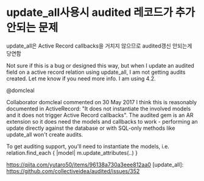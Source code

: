 

# update_all사용시 audited 레코드가 추가안되는 문제

update_all은 Active Record callbacks을 거치지 않으므로 audited갱신 안되는게 당연함

Not sure if this is a bug or designed this way, but when I update an audited field on a active record relation using update_all, I am not getting audits created. Let me know if you need more info. I am using 4.2.

@domcleal
 
Collaborator
domcleal commented on 30 May 2017
I think this is reasonably documented in ActiveRecord: "It does not instantiate the involved models and it does not trigger Active Record callbacks". The audited gem is an AR extension so it does need the models and callbacks to work - performing an update directly against the database or with SQL-only methods like update_all won't create audits.

To get auditing support, you'll need to instantiate the models, i.e. relation.find_each { |model| m.update_attributes(..) }



https://qiita.com/yutaro50/items/96138a730a3eee812aa0
[update_all]: https://github.com/collectiveidea/audited/issues/352